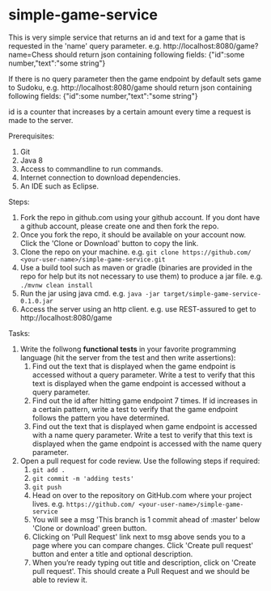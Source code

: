 # simple-game-service

This is very simple service that returns an id and text for a game that is requested in the 'name' query parameter.
e.g. http://localhost:8080/game?name=Chess should return json containing following fields:
{"id":some number,"text":"some string"}

If there is no query parameter then the game endpoint by default sets game to Sudoku, e.g.  http://localhost:8080/game should return json containing following fields:
{"id":some number,"text":"some string"}

id is a counter that increases by a certain amount every time a request is made to the server.

Prerequisites:
1. Git
2. Java 8
3. Access to commandline to run commands.
4. Internet connection to download dependencies.
5. An IDE such as Eclipse.

Steps:
1. Fork the repo in github.com using your github account. If you dont have a github account, please create one and then fork the repo.
2. Once you fork the repo, it should be available on your account now. Click the 'Clone or Download' button to copy the link.
3. Clone the repo on your machine. e.g. `git clone https://github.com/ <your-user-name>/simple-game-service.git`
4. Use a build tool such as maven or gradle (binaries are provided in the repo for help but its not necessary to use them) to produce a jar file. e.g. `./mvnw clean install`
5. Run the jar using java cmd. e.g. `java -jar target/simple-game-service-0.1.0.jar`
6. Access the server using an http client. e.g. use REST-assured to get to http://localhost:8080/game 

Tasks:
1. Write the follwong **functional tests** in your favorite programming language (hit the server from the test and then write assertions):
    1. Find out the text that is displayed when the game endpoint is accessed without a query parameter. Write a test to verify that this text is displayed when the game endpoint is accessed without a query parameter.  
    2. Find out the id after hitting game endpoint 7 times. If id increases in a certain pattern, write a test to verify that the game endpoint follows the pattern you have determined.
    3. Find out the text that is displayed when game endpoint is accessed with a name query parameter. Write a test to verify that this text is displayed when the game endpoint is accessed with the name query parameter.
2. Open a pull request for code review. Use the following steps if required: 
	1. `git add .`
	2. `git commit -m 'adding tests'`
	3. `git push`
	4. Head on over to the repository on GitHub.com where your project lives. e.g. `https://github.com/ <your-user-name>/simple-game-service`
	5. You will see a msg 'This branch is 1 commit ahead of <repo-name>:master' below 'Clone or download' green button.  
	6. Clicking on 'Pull Request' link next to msg above sends you to a page where you can compare changes. Click 'Create pull request' button and enter a title and optional description.
	7. When you’re ready typing out title and description, click on 'Create pull request'. This should create a Pull Request and we should be able to review it.
